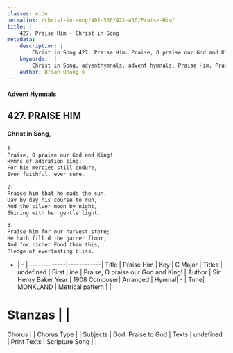 ```yaml
---
classes: wide
permalink: /christ-in-song/401-500/421-430/Praise-Him/
title: |
    427. Praise Him - Christ in Song
metadata:
    description: |
        Christ in Song 427. Praise Him. Praise, O praise our God and King! Hymns of adoration sing; For his mercies still endure, Ever faithful, ever sure.
    keywords:  |
        Christ in Song, adventhymnals, advent hymnals, Praise Him, Praise, O praise our God and King!. 
    author: Brian Onang'o
---
```


#### Advent Hymnals
## 427. PRAISE HIM
####  Christ in Song,

```txt
1.
Praise, O praise our God and King!
Hymns of adoration sing;
For his mercies still endure,
Ever faithful, ever sure.

2.
Praise him that he made the sun,
Day by day his course to run,
And the silver moon by night,
Shining with her gentle light.

3.
Praise him for our harvest store;
He hath fill'd the garner floor;
And for richer Food than this,
Pledge of everlasting bliss.

```

- |   -  |
-------------|------------|
Title | Praise Him |
Key | C Major |
Titles | undefined |
First Line | Praise, O praise our God and King! |
Author | Sir Henry Baker
Year | 1908
Composer| Arranged |
Hymnal|  - |
Tune| MONKLAND |
Metrical pattern | |
# Stanzas |  |
Chorus |  |
Chorus Type |  |
Subjects | God: Praise to God |
Texts | undefined |
Print Texts | 
Scripture Song |  |
    
